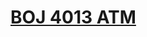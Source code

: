 # [BOJ 4013 ATM](https://www.acmicpc.net/problem/4013)
<!--tags: dp, graph, scc, topological sorting-->
